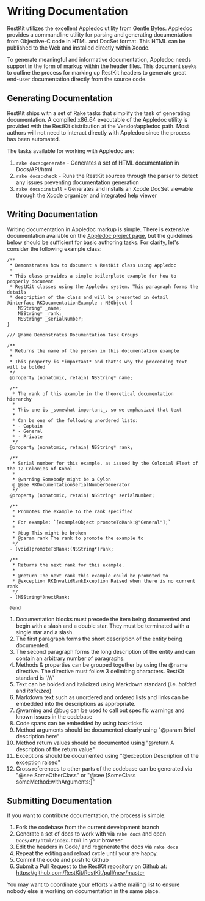 Writing Documentation
=====================

RestKit utilizes the excellent [Appledoc](http://www.gentlebytes.com/home/appledocapp/) utility from [Gentle Bytes](http://www.gentlebytes.com/). 
Appledoc provides a commandline utility for parsing and generating documentation from Objective-C code in HTML and DocSet format. This HTML can be
published to the Web and installed directly within Xcode. 

To generate meaningful and informative documentation, Appledoc needs support in the form of markup within the header files. This document
seeks to outline the process for marking up RestKit headers to generate great end-user documentation directly from the source code.

## Generating Documentation

RestKit ships with a set of Rake tasks that simplify the task of generating documentation. A compiled x86_64 executable of the Appledoc
utility is provided with the RestKit distribution at the Vendor/appledoc path. Most authors will not need to interact directly with
Appledoc since the process has been automated.

The tasks available for working with Appledoc are:

1. `rake docs:generate` - Generates a set of HTML documentation in Docs/API/html
1. `rake docs:check` - Runs the RestKit sources through the parser to detect any issues preventing documentation generation
1. `rake docs:install` - Generates and installs an Xcode DocSet viewable through the Xcode organizer and integrated help viewer

## Writing Documentation

Writing documentation in Appledoc markup is simple. There is extensive documentation available on the [Appledoc project page](http://tomaz.github.com/appledoc/comments.html), but 
the guidelines below should be sufficient for basic authoring tasks. For clarity, let's consider the following example class:    
    
    /**
     * Demonstrates how to document a RestKit class using Appledoc
     *
     * This class provides a simple boilerplate example for how to properly document
     * RestKit classes using the Appledoc system. This paragraph forms the details
     * description of the class and will be presented in detail
    @interface RKDocumentationExample : NSObject {
        NSString* _name;
        NSString* _rank;
        NSString* _serialNumber;
    }
    
    /// @name Demonstrates Documentation Task Groups
    
    /**
     * Returns the name of the person in this documentation example
     *
     * This property is *important* and that's why the preceeding text will be bolded
     */
     @property (nonatomic, retain) NSString* name;
     
     /**
      * The rank of this example in the theoretical documentation hierarchy
      *
      * This one is _somewhat important_, so we emphasized that text
      *
      * Can be one of the following unordered lists:
      * - Captain
      * - General
      * - Private
      */
     @property (nonatomic, retain) NSString* rank;
     
     /**
      * Serial number for this example, as issued by the Colonial Fleet of the 12 Colonies of Kobol
      *
      * @warning Somebody might be a Cylon
      @ @see RKDocumentationSerialNumberGenerator
      */
     @property (nonatomic, retain) NSString* serialNumber;
     
     /**
      * Promotes the example to the rank specified
      *
      * For example: `[exampleObject promoteToRank:@"General"];`
      * 
      * @bug This might be broken
      * @param rank The rank to promote the example to
      */
     - (void)promoteToRank:(NSString*)rank;
     
     /**
      * Returns the next rank for this example.
      * 
      * @return The next rank this example could be promoted to
      * @exception RKInvalidRankException Raised when there is no current rank
      */
     - (NSString*)nextRank;
     
     @end
     
1. Documentation blocks must precede the item being documented and begin with a slash and a double star. They must be terminated with a single star and a slash.
1. The first paragraph forms the short description of the entity being documented.
1. The second paragraph forms the long description of the entity and can contain an arbitrary number of paragraphs.
1. Methods & properties can be grouped together by using the @name directive. The directive must follow 3 delimiting characters. RestKit standard is '///'
1. Text can be bolded and italicized using Markdown standard (i.e. *bolded* and _italicized_)
1. Markdown text such as unordered and ordered lists and links can be embedded into the descriptions as appropriate.
1. @warning and @bug can be used to call out specific warnings and known issues in the codebase
1. Code spans can be embedded by using backticks
1. Method arguments should be documented clearly using "@param <param name> Brief description here"
1. Method return values should be documented using "@return A description of the return value"
1. Exceptions should be documented using "@exception <exception type> Description of the exception raised"
1. Cross references to other parts of the codebase can be generated via "@see SomeOtherClass" or "@see [SomeClass someMethod:withArguments:]"

## Submitting Documentation

If you want to contribute documentation, the process is simple:

1. Fork the codebase from the current development branch
1. Generate a set of docs to work with via `rake docs` and open `Docs/API/html/index.html` in your browser
1. Edit the headers in Code/ and regenerate the docs via `rake docs`
1. Repeat the editing and reload cycle until your are happy.
1. Commit the code and push to Github
1. Submit a Pull Request to the RestKit repository on Github at: https://github.com/RestKit/RestKit/pull/new/master

You may want to coordinate your efforts via the mailing list to ensure nobody else is working on documentation in the same place.
